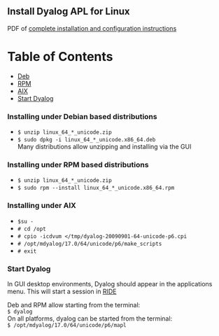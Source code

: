 ## Install Dyalog APL for Linux
PDF of [complete installation and configuration instructions](http://docs.dyalog.com/17.0/Dyalog%20for%20UNIX%20Installation%20and%20Configuration%20Guide.pdf)  

# Table of Contents
* [Deb](#installing-under-debian-based-distributions)
* [RPM](#installing-under-rpm-based-distributions)
* [AIX](#installing-under-aix)
* [Start Dyalog](#start-dyalog)

### Installing under Debian based distributions
* ```$ unzip linux_64_*_unicode.zip```
* ```$ sudo dpkg -i linux_64_*_unicode.x86_64.deb```  
Many distributions allow unzipping and installing via the GUI

### Installing under RPM based distributions
* ```$ unzip linux_64_*_unicode.zip```
* ```$ sudo rpm --install linux_64_*_unicode.x86_64.rpm```

### Installing under AIX
* ```$su -```
* ```# cd /opt```
* ```# cpio -icdvum </tmp/dyalog-20090901-64-unicode-p6.cpi```
* ```# /opt/mdyalog/17.0/64/unicode/p6/make_scripts```
* ```# exit```

### Start Dyalog  
In GUI desktop environments, Dyalog should appear in the applications menu.  This will start a session in [RIDE](https://github.com/Dyalog/ride)  
  
Deb and RPM allow starting from the terminal:  
```$ dyalog```  
On all platforms, dyalog can be started from the terminal:  
```$ /opt/mdyalog/17.0/64/unicode/p6/mapl```  
